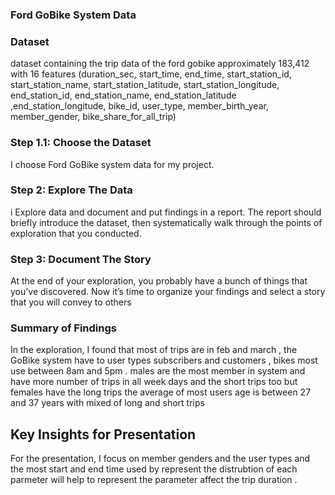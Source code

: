 ﻿
### Ford GoBike System Data

### Dataset
dataset containing the trip data of the ford gobike approximately 183,412 with 16 features (duration_sec, start_time, end_time, start_station_id, start_station_name, start_station_latitude, start_station_longitude, end_station_id, end_station_name, end_station_latitude ,end_station_longitude, bike_id, user_type, member_birth_year, member_gender, bike_share_for_all_trip)

### Step 1.1: Choose the Dataset

I choose Ford GoBike system data for my project.

### Step 2: Explore The Data 

i Explore data and document and put findings in a report. The report should briefly introduce the dataset, then systematically walk through the points of exploration that you conducted.

### Step 3: Document The Story
 At the end of your exploration, you probably have a bunch of things that you’ve discovered. Now it’s time to organize your findings and select a story that you will convey to others


### Summary of Findings

In the exploration, I found that  most of trips are in feb and march , the GoBike system have to user types subscribers and customers ,  bikes most use between 8am and 5pm  . males are the most member in system and have more number of trips in all week days and the short trips too but females have the long trips the average of most users age is between 27 and 37 years with mixed of long and short trips

## Key Insights for Presentation

For the presentation, I focus on member genders and the user types and the most start and end time used by represent the distrubtion of each parmeter will help to represent the parameter affect the trip duration . 


